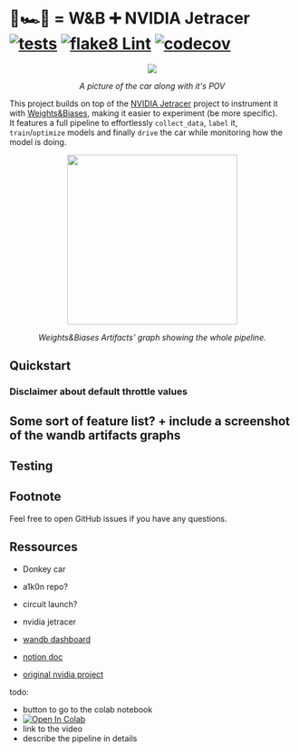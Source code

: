 # 🏁🏎️💨 = W&B ➕ NVIDIA Jetracer [![tests](https://github.com/Armandpl/wandb_jetracer/actions/workflows/ci.yml/badge.svg?branch=master)](https://github.com/Armandpl/wandb_jetracer/actions/workflows/ci.yml) [![flake8 Lint](https://github.com/Armandpl/wandb_jetracer/actions/workflows/lint.yml/badge.svg)](https://github.com/Armandpl/wandb_jetracer/actions/workflows/lint.yml) [![codecov](https://codecov.io/gh/Armandpl/wandb_jetracer/branch/master/graph/badge.svg?token=ZWFFBNQNWB)](https://codecov.io/gh/Armandpl/wandb_jetracer)

<p align="center"><img src="https://raw.githubusercontent.com/Armandpl/wandb_jetracer/master/assets/header.png"/></p>
<p align="center"><i>A picture of the car along with it's POV</i></p>

This project builds on top of the [NVIDIA Jetracer](https://github.com/NVIDIA-AI-IOT/jetracer) project to instrument it with [Weights&Biases](https://wandb.ai/site), making it easier to experiment (be more specific).  
It features a full pipeline to effortlessly `collect_data`, `label` it, `train`/`optimize` models and finally `drive` the car while monitoring how the model is doing.

<p align="center"><img src="https://raw.githubusercontent.com/Armandpl/wandb_jetracer/master/assets/artifacts.png" height="300"/></p>
<p align="center"><i>Weights&Biases Artifacts' graph showing the whole pipeline.</i></p>

## Quickstart

### Disclaimer about default throttle values

## Some sort of feature list? + include a screenshot of the wandb artifacts graphs

## Testing

## Footnote
Feel free to open GitHub issues if you have any questions.

## Ressources
- Donkey car
- a1k0n repo?
- circuit launch?
- nvidia jetracer

- [wandb dashboard](https://wandb.ai/armandpl2/wandb-jetracer)  
- [notion doc](https://www.notion.so/wandbai/Self-Driving-RC-Car-25ec247621094e998a6ddbb7ee90ec93)  
- [original nvidia project](https://github.com/NVIDIA-AI-IOT/jetracer)  

todo:
- button to go to the colab notebook
- [![Open In Colab](https://colab.research.google.com/assets/colab-badge.svg)](https://colab.research.google.com/github/Armandpl/wandb_jetracer/blob/master/wandb_jetracer_training.ipynb)
- link to the video
- describe the pipeline in details
